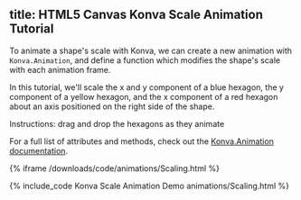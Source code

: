 title: HTML5 Canvas Konva Scale Animation Tutorial
---

To animate a shape's scale with Konva, we can create a new animation with
`Konva.Animation`, and define a function which modifies the shape's scale with each animation frame.

In this tutorial, we'll scale the x and y component of a blue hexagon, the y component
of a yellow hexagon, and the x component of a red hexagon about an axis positioned on the right side of the shape.

Instructions: drag and drop the hexagons as they animate

For a full list of attributes and methods, check out the [Konva.Animation documentation](https://konvajs.github.io/api/Konva.Animation.html).

{% iframe /downloads/code/animations/Scaling.html %}

{% include_code Konva Scale Animation Demo animations/Scaling.html %}